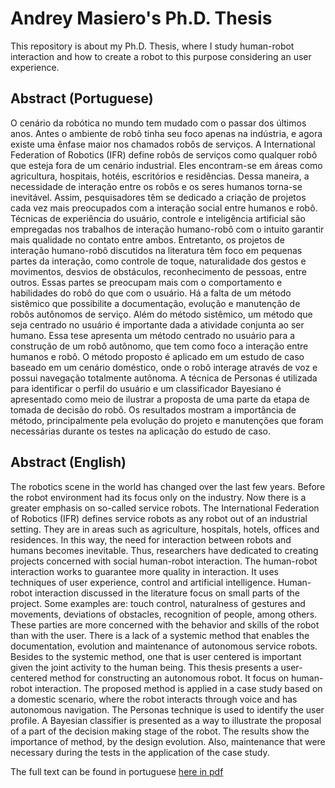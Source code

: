 # Andrey Masiero's Ph.D. Thesis #

This repository is about my Ph.D. Thesis, where I study human-robot interaction and how to create a robot to this purpose considering an user experience.

## Abstract (Portuguese) ##

O cenário da robótica no mundo tem mudado com o passar dos últimos anos. Antes o ambiente de robô tinha seu foco apenas na indústria, e agora existe uma ênfase maior nos chamados robôs de serviços. A International Federation of Robotics (IFR) define robôs de serviços como qualquer robô que esteja fora de um cenário industrial. Eles encontram-se em áreas como agricultura, hospitais, hotéis, escritórios e residências. Dessa maneira, a necessidade de interação entre os robôs e os seres humanos torna-se inevitável. Assim, pesquisadores têm se dedicado a criação de projetos cada vez mais preocupados com a interação social entre humanos e robô. Técnicas de experiência do usuário, controle e inteligência artificial são empregadas nos trabalhos de interação humano-robô com o intuito garantir mais qualidade no contato entre ambos. Entretanto, os projetos de interação humano-robô discutidos na literatura têm foco em pequenas partes da interação, como controle de toque, naturalidade dos gestos e movimentos, desvios de obstáculos, reconhecimento de pessoas, entre outros. Essas partes se preocupam mais com o comportamento e habilidades do robô do que com o usuário. Há a falta de um método sistêmico que possibilite a documentação, evolução e manutenção de robôs autônomos de serviço. Além do método sistêmico, um método que seja centrado no usuário é importante dada a atividade conjunta ao ser humano. Essa tese apresenta um método centrado no usuário para a construção de um robô autônomo, que tem como foco a interação entre humanos e robô. O método proposto é aplicado em um estudo de caso baseado em um cenário doméstico, onde o robô interage através de voz e possui navegação totalmente autônoma. A técnica de Personas é utilizada para identificar o perfil do usuário e um classificador Bayesiano é apresentado como meio de ilustrar a proposta de uma parte da etapa de tomada de decisão do robô. Os resultados mostram a importância de método, principalmente pela evolução do projeto e manutenções que foram necessárias durante os testes na aplicação do estudo de caso.

## Abstract (English) ##

The robotics scene in the world has changed over the last few years. Before the robot environment had its focus only on the industry. Now there is a greater emphasis on so-called service robots. The International Federation of Robotics (IFR) defines service robots as any robot out of an industrial setting. They are in areas such as agriculture, hospitals, hotels, offices and residences. In this way, the need for interaction between robots and humans becomes inevitable. Thus, researchers have dedicated to creating projects concerned with social human-robot interaction.  The human-robot interaction works to guarantee more quality in interaction. It uses techniques of user experience, control and artificial intelligence. Human-robot interaction discussed in the literature focus on small parts of the project. Some examples are: touch control, naturalness of gestures and movements, deviations of obstacles, recognition of people, among others. These parties are more concerned with the behavior and skills of the robot than with the user. There is a lack of a systemic method that enables the documentation, evolution and maintenance of autonomous service robots. Besides to the systemic method, one that is user centered is important given the joint activity to the human being. This thesis presents a user-centered method for constructing an autonomous robot. It focus on human-robot interaction. The proposed method is applied in a case study based on a domestic scenario, where the robot interacts through voice and has autonomous navigation. The Personas technique is used to identify the user profile. A Bayesian classifier is presented as a way to illustrate the proposal of a part of the decision making stage of the robot. The results show the importance of method, by the design evolution. Also, maintenance that were necessary during the tests in the application of the case study.

The full text can be found in portuguese [here in pdf](Tese.pdf)
